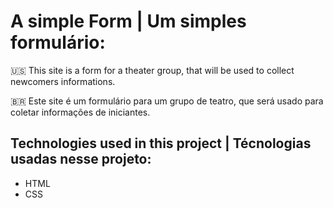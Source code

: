 # A simple Form | Um simples formulário:

🇺🇸 This site is a form for a theater group, that will be used to collect newcomers informations.

🇧🇷 Este site é um formulário para um grupo de teatro, que será usado para coletar informações de iniciantes.


## Technologies used in this project | Técnologias usadas nesse projeto:

* HTML
* CSS
